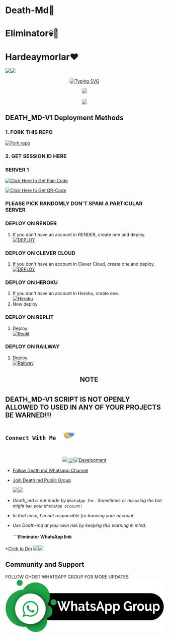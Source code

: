 # Death-Md🤖
# Eliminator💀🔫
# Hardeaymorlar❤️
   <a><img src='https://i.imgur.com/LyHic3i.gif'/></a><a><img src='https://i.imgur.com/LyHic3i.gif'/></a>
<p align="center">
<p align="center">
  <a href="https://git.io/typing-svg"><img src="https://readme-typing-svg.demolab.com?font=EB+Garamond&weight=800&size=28&duration=4000&pause=1000&random=false&width=435&lines=+DEATH_BOT+MULTI-DEVICE;WHATSAPP+BOT+WAS;DEVELOPED+BY+ELIMINATOR+💀;AND+HARDEAYMORLAR+❤️;RELEASED+DATE+22%2F6%2F2024." alt="Typing SVG" /></a>
 </p>
<p align="center">
<img src="https://i.imgur.com/S9s8AeB.jpeg"/> 
<p align="center"><img src= 
<p align="center">

 ## DEATH_MD-V1 Deployment Methods

### 1. FORK THIS REPO

<a href='https://github.com/Deathbot1/Death-Md/fork' target="_green"><img alt='Fork repo' src='https://img.shields.io/badge/Fork This Repo-green?style=for-the-badge&logo=git&logoColor=white'/></a>

### 2. GET SESSION ID HERE

### SERVER 1
 
<a href="https://suhail-md-vtsf.onrender.com/code"><img src="https://img.shields.io/badge/PAIR_CODE-red" alt="Click Here to Get Pair-Code" width="110"></a>   

<a href="https://suhail-md-vtsf.onrender.com"><img src="https://img.shields.io/badge/QR CODE-black" alt="Click Here to Get QR-Code" width="90"></a>


### **PLEASE PICK RANDOMLY DON'T SPAM A PARTICULAR SERVER**


### DEPLOY ON RENDER

1. If you don't have an account in RENDER, create one and deploy.
    <br>
    <a href='https://dashboard.render.com/select-repo?type=web' target="_blank"><img alt='DEPLOY' src='https://img.shields.io/badge/-DEPLOY-black?style=for-the-badge&logo=render&logoColor=white'/></a>



### DEPLOY ON CLEVER CLOUD

1. If you don't have an account in Clever Cloud, create one and deploy.
    <br>
    <a href='https://api.clever-cloud.com/v2/sessions/signup?subscription_source=cta-home-signup' target="_blank"><img alt='DEPLOY' src='https://img.shields.io/badge/-DEPLOY-orange?style=for-the-badge&logo=clever-cloud&logoColor=white'/></a>

### DEPLOY ON HEROKU

1. If you don't have an account in Heroku, create one.
    <br>
    <a href='https://signup.heroku.com/' target="_blank"><img alt='Heroku' src='https://img.shields.io/badge/-Create-purple?style=for-the-badge&logo=heroku&logoColor=white'/></a>
2. Now deploy.
    <br>
    <a alt='DEPLOY' src='https://img.shields.io/badge/-DEPLOY-purple?style=for-the-badge&logo=heroku&logoColor=white'/></a>
### DEPLOY ON REPLIT
1. Deploy.
    <br>
    <a href='https://github.com/Deathbot1/Death-Md' target="_blank"><img alt='Replit' src='https://img.shields.io/badge/-Deploy-red?style=for-the-badge&logo=replit&logoColor=white'/></a>
### DEPLOY ON RAILWAY
1. Deploy.
    <br>
    <a href='github.com/Deathbot1/Death-Md' target="_blank"><img alt='Railway' src='https://img.shields.io/badge/-Deploy-green?style=for-the-badge&logo=railway&logoColor=white'/></a>

    <h2 align="center">  NOTE  </h2>
## DEATH_MD-V1 SCRIPT IS NOT OPENLY ALLOWED TO USED IN ANY OF YOUR PROJECTS BE WARNED!!! 

## ```Connect With Me```<img src="https://github.com/0xAbdulKhalid/0xAbdulKhalid/raw/main/assets/mdImages/handshake.gif" width ="80"></h1> 
 <br> 
<p align="center">
<a href="https://wa.me/2349159896402"><img src="https://img.shields.io/badge/Contact Eliminator-25D366?style=for-the-badge&logo=whatsapp&logoColor=white" />
<a href="https://whatsapp.com/channel/0029VahNT2u8qIzovKI7053X
"><img src="https://img.shields.io/badge/Join Official Channel-25D366?style=for-the-badge&logo=whatsapp&logoColor=white" 
<p align="center"


<img alt="Development" width="1000" src="https://i.imgur.com/wV0a1Gv.jpeg?cid=6c09b952xu6syi1fyqfyc04wcfk0qvqe8fd7sop136zxfjyn&ep=v1_internal_gif_by_id&rid=giphy.gif&ct=g" /> </p>


* [Follow Death md Whatsapp Channel](https://whatsapp.com/channel/0029VahNT2u8qIzovKI7053X)
  



* [ Join Death md Public Group ](https://chat.whatsapp.com/CyLEHnj7xLPIOKLmBxv4oC)

  <a><img src='https://i.imgur.com/LyHic3i.gif'/></a><a><img src='https://i.imgur.com/LyHic3i.gif'/></a>
  

- *Death_md  is not made by `WhatsApp Inc.` Sometimes or misusing the bot might `ban` your `WhatsApp account!`*
- *In that case, I'm not responsible for banning your account.*
- *Use Death-md at your own risk by keeping this warning in mind.*
  
  #### ```Eliminator WhatsApp link
*[Click to Dm](https://wa.me/9159897402)
<a><img src='https://i.imgur.com/LyHic3i.gif'/></a><a><img src='https://i.imgur.com/LyHic3i.gif'/></a>

## Community and Support

FOLLOW GHOST WHATSAPP GROUP FOR MORE UPDATES
[![JOIN WHATSAPP GROUP](https://raw.githubusercontent.com/Neeraj-x0/Neeraj-x0/main/photos/suddidina-join-whatsapp.png)](https://chat.whatsapp.com/CyLEHnj7xLPIOKLmBxv4oC)
